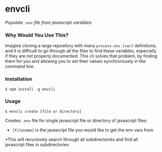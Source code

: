 # envcli

*Populate `.env` file from javascript variables*

### Why Would You Use This?

Imagine cloning a large repository with many `process.env.[var]` definitions, and it is difficult to go through all the files to find these variables, especially if they are not properly documented. This cli solves that problem, by finding them for you and allowing you to set their values synchronously in the command line.

### Installation

`$ npm install -g envcli`

### Usage

`$ envcli create [file or directory]`

Creates `.env` file for single javascript file or directory of javascript files:
 - `[filename]` is the javascript file you would like to get the env vars from

 *This will recursively search through all subdirectories and find all javascript files in subdirectories
